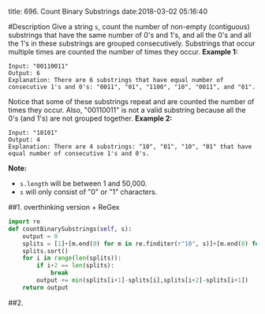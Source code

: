 title: 696. Count Binary Substrings
date:2018-03-02 05:16:40

#Description
Give a string `s`, count the number of non-empty (contiguous) substrings that have the same number of 0's and 1's, and all the 0's and all the 1's in these substrings are grouped consecutively.
Substrings that occur multiple times are counted the number of times they occur.
**Example 1:**
```
Input: "00110011"
Output: 6
Explanation: There are 6 substrings that have equal number of consecutive 1's and 0's: "0011", "01", "1100", "10", "0011", and "01".
```
Notice that some of these substrings repeat and are counted the number of times they occur.
Also, "00110011" is not a valid substring because all the 0's (and 1's) are not grouped together.
**Example 2:**
```
Input: "10101"
Output: 4
Explanation: There are 4 substrings: "10", "01", "10", "01" that have equal number of consecutive 1's and 0's.
```
**Note:**
- `s.length` will be between 1 and 50,000.
- `s` will only consist of "0" or "1" characters.

##1. overthinking version + ReGex
```python
import re
def countBinarySubstrings(self, s):
    output = 0
    splits = [1]+[m.end(0) for m in re.finditer(r"10", s)]+[m.end(0) for m in re.finditer(r"01", s)]+[len(s)+1]
    splits.sort()
    for i in range(len(splits)):
        if i+2 == len(splits):
            break
        output += min(splits[i+1]-splits[i],splits[i+2]-splits[i+1])
    return output
```

##2. 
```python

```